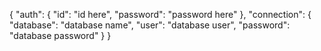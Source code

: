 {
	"auth": {
		"id": "id here",
		"password": "password here"
	},
	"connection": {
		"database": "database name",
		"user": "database user",
		"password": "database password"
	}
}